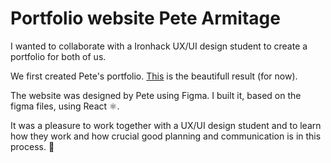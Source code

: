 # Portfolio website Pete Armitage

I wanted to collaborate with a Ironhack UX/UI design student to create a portfolio for both of us. 

We first created Pete's portfolio. [This](https://portfolio-pete.herokuapp.com/) is the beautifull result (for now). 

The website was designed by Pete using Figma. I built it, based on the figma files, using React ⚛️.

It was a pleasure to work together with a UX/UI design student and to learn how they work and how crucial good planning and communication is in this process. 🧡